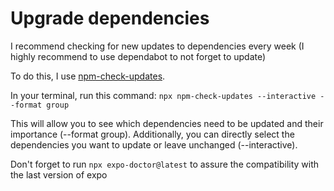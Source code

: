 # Upgrade dependencies

I recommend checking for new updates to dependencies every week (I highly recommend to use dependabot to not forget to update)

To do this, I use [npm-check-updates](https://www.npmjs.com/package/npm-check-updates).

In your terminal, run this command: `npx npm-check-updates --interactive --format group`

This will allow you to see which dependencies need to be updated and their importance (--format group). Additionally, you can directly select the dependencies you want to update or leave unchanged (--interactive).

Don't forget to run `npx expo-doctor@latest` to assure the compatibility with the last version of expo
